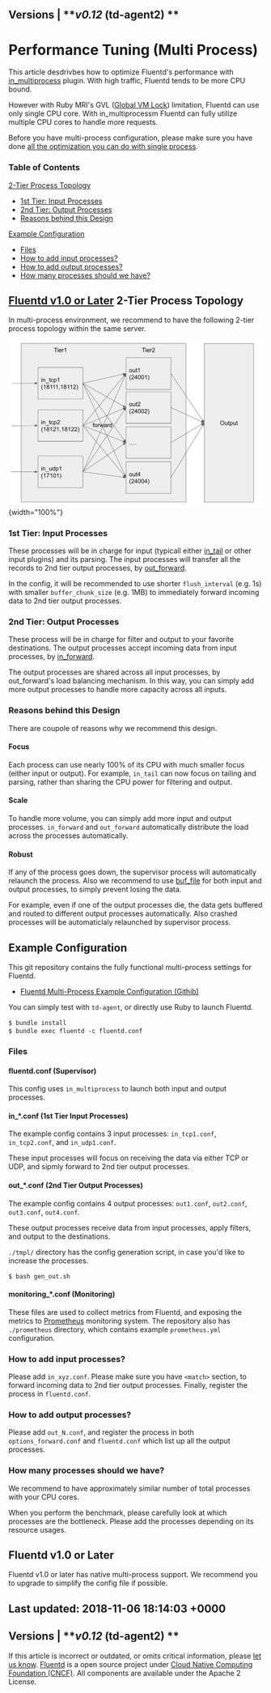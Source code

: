 
Versions \|
***v0.12* (td-agent2) **
------------------------------------------------------------------------

Performance Tuning (Multi Process)
==================================

This article desdrivbes how to optimize Fluentd's performance with
[in\_multiprocess](in_multiprocess) plugin. With high traffic, Fluentd
tends to be more CPU bound.

However with Ruby MRI's GVL ([Global VM
Lock](https://en.wikipedia.org/wiki/Global_interpreter_lock))
limitation, Fluentd can use only single CPU core. With in\_multiprocessm
Fluentd can fully utilize multiple CPU cores to handle more requests.

Before you have multi-process configuration, please make sure you have
done [all the optimization you can do with single
process](performance-tuning-single-process).


### Table of Contents

[2-Tier Process Topology](#2-tier-process-topology)

-   [1st Tier: Input Processes](#1st-tier:-input-processes)
-   [2nd Tier: Output Processes](#2nd-tier:-output-processes)
-   [Reasons behind this Design](#reasons-behind-this-design)

[Example Configuration](#example-configuration)

-   [Files](#files)
-   [How to add input processes?](#how-to-add-input-processes?)
-   [How to add output processes?](#how-to-add-output-processes?)
-   [How many processes should we
    have?](#how-many-processes-should-we-have?)

[Fluentd v1.0 or Later](#fluentd-v1.0-or-later)
2-Tier Process Topology
-----------------------

In multi-process environment, we recommend to have the following 2-tier
process topology within the same server.

![](/images/multi_process_topology.png){width="100%"}

### 1st Tier: Input Processes

These processes will be in charge for input (typicall either
[in\_tail](in_tail) or other input plugins) and its parsing. The input
processes will transfer all the records to 2nd tier output processes, by
[out\_forward](out_forward).

In the config, it will be recommended to use shorter `flush_interval`
(e.g. 1s) with smaller `buffer_chunk_size` (e.g. 1MB) to immediately
forward incoming data to 2nd tier output processes.

### 2nd Tier: Output Processes

These process will be in charge for filter and output to your favorite
destinations. The output processes accept incoming data from input
processes, by [in\_forward](in_forward).

The output processes are shared across all input processes, by
out\_forward's load balancing mechanism. In this way, you can simply add
more output processes to handle more capacity across all inputs.

### Reasons behind this Design

There are coupole of reasons why we recommend this design.

#### Focus

Each process can use nearly 100% of its CPU with much smaller focus
(either input or output). For example, `in_tail` can now focus on
tailing and parsing, rather than sharing the CPU power for filtering and
output.

#### Scale

To handle more volume, you can simply add more input and output
processes. `in_forward` and `out_forward` automatically distribute the
load across the processes automatically.

#### Robust

If any of the process goes down, the supervisor process will
automatically relaunch the process. Also we recommend to use
[buf\_file](buf_file) for both input and output processes, to simply
prevent losing the data.

For example, even if one of the output processes die, the data gets
buffered and routed to different output processes automatically. Also
crashed processes will be automaticlaly relaunched by supervisor
process.

Example Configuration
---------------------

This git repository contains the fully functional multi-process settings
for Fluentd.

-   [Fluentd Multi-Process Example Configuration
    (Githib)](https://github.com/kzk/fluentd-multiprocess-config-example)

You can simply test with `td-agent`, or directly use Ruby to launch
Fluentd.

``` {.CodeRay}
$ bundle install
$ bundle exec fluentd -c fluentd.conf
```

### Files

#### fluentd.conf (Supervisor)

This config uses `in_multiprocess` to launch both input and output
processes.

#### in\_\*.conf (1st Tier Input Processes)

The example config contains 3 input processes: `in_tcp1.conf`,
`in_tcp2.conf`, and `in_udp1.conf`.

These input processes will focus on receiving the data via either TCP or
UDP, and sipmly forward to 2nd tier output processes.

#### out\_\*.conf (2nd Tier Output Processes)

The example config contains 4 output processes: `out1.conf`,
`out2.conf`, `out3.conf`, `out4.conf`.

These output processes receive data from input processes, apply filters,
and output to the destinations.

`./tmpl/` directory has the config generation script, in case you'd like
to increase the processes.

``` {.CodeRay}
$ bash gen_out.sh
```

#### monitoring\_\*.conf (Monitoring)

These files are used to collect metrics from Fluentd, and exposing the
metrics to [Prometheus](https://prometheus.io/) monitoring system. The
repository also has `./prometheus` directory, which contains example
`prometheus.yml` configuration.

### How to add input processes?

Please add `in_xyz.conf`. Please make sure you have `<match>` section,
to forward incoming data to 2nd tier output processes. Finally, register
the process in `fluentd.conf`.

### How to add output processes?

Please add `out_N.conf`, and register the process in both
`options_forward.conf` and `fluentd.conf` which list up all the output
processes.

### How many processes should we have?

We recommend to have approximately similar number of total processes
with your CPU cores.

When you perform the benchmark, please carefully look at which processes
are the bottleneck. Please add the processes depending on its resource
usages.

Fluentd v1.0 or Later
---------------------

Fluentd v1.0 or later has native multi-process support. We recommend you
to upgrade to simplify the config file if possible.


Last updated: 2018-11-06 18:14:03 +0000
------------------------------------------------------------------------
Versions \|
***v0.12* (td-agent2) **
------------------------------------------------------------------------

If this article is incorrect or outdated, or omits critical information,
please [let us
know](https://github.com/fluent/fluentd-docs/issues?state=open).
[Fluentd](http://www.fluentd.org/) is a open source project under [Cloud
Native Computing Foundation (CNCF)](https://cncf.io/). All components
are available under the Apache 2 License.
